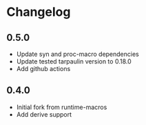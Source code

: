 # Changelog

## 0.5.0

* Update syn and proc-macro dependencies
* Update tested tarpaulin version to 0.18.0
* Add github actions

## 0.4.0

* Initial fork from runtime-macros
* Add derive support
